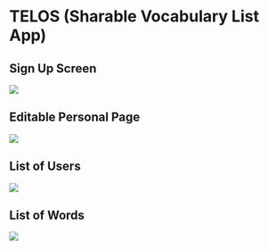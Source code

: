 # TELOS (Sharable Vocabulary List App)
## Sign Up Screen
![](https://user-images.githubusercontent.com/22423957/39656741-1ab27cfc-4fd0-11e8-87fd-e1b147275036.png)
## Editable Personal Page 
![](https://user-images.githubusercontent.com/22423957/39656787-898efbfa-4fd0-11e8-8bb0-8a2f5e140f0b.png)
## List of Users
![](https://user-images.githubusercontent.com/22423957/39656801-ad5c40ba-4fd0-11e8-9329-8a247a4500f2.png)
## List of Words
![](https://user-images.githubusercontent.com/22423957/39656817-c46f7830-4fd0-11e8-805e-1b3a9587f27a.png)
